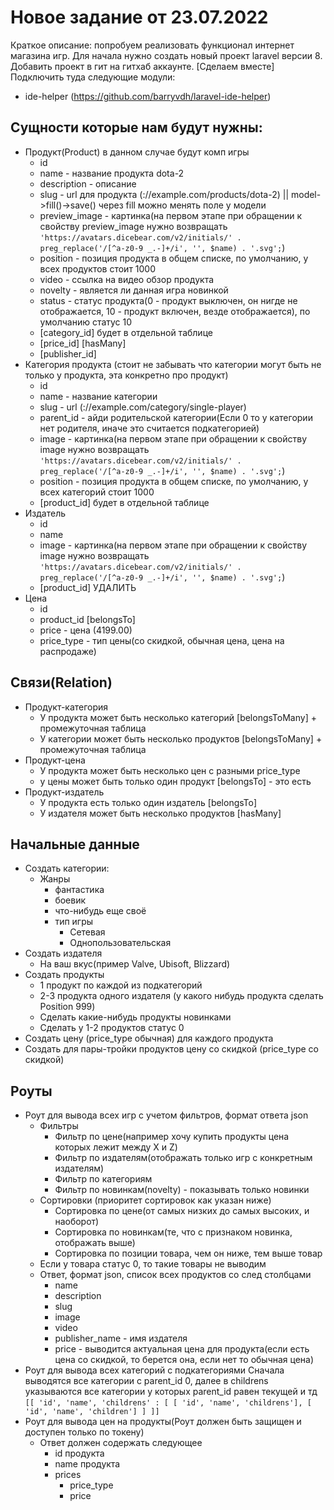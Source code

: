 
# Новое задание от 23.07.2022
Краткое описание: попробуем реализовать функционал интернет магазина игр.
Для начала нужно создать новый проект laravel версии 8.
Добавить проект в гит на гитхаб аккаунте. [Сделаем вместе]
Подключить туда следующие модули:
* ide-helper (https://github.com/barryvdh/laravel-ide-helper)
## Сущности которые нам будут нужны:
* Продукт(Product) в данном случае будут комп игры
  * id
  * name - название продукта dota-2 
  * description - описание
  * slug - url для продукта (://example.com/products/dota-2)  || model->fill()->save() через fill можно менять поле у модели
  * preview_image - картинка(на первом этапе при обращении к свойству preview_image нужно возвращать `'https://avatars.dicebear.com/v2/initials/' . preg_replace('/[^a-z0-9 _.-]+/i', '', $name) . '.svg';`)
  * position - позиция продукта в общем списке, по умолчанию, у всех продуктов стоит 1000
  * video - ссылка на видео обзор продукта
  * novelty - является ли данная игра новинкой
  * status - статус продукта(0 - продукт выключен, он нигде не отображается, 10 - продукт включен, везде отображается), по умолчанию статус 10
  * [category_id] будет в отдельной таблице
  * [price_id]  [hasMany]
  * [publisher_id]
* Категория продукта (стоит не забывать что категории могут быть не только у продукта, эта конкретно про продукт)
  * id
  * name - название категории
  * slug - url (://example.com/category/single-player)
  * parent_id - айди родительской категории(Если 0 то у категории нет родителя, иначе это считается подкатегорией)
  * image - картинка(на первом этапе при обращении к свойству image нужно возвращать `'https://avatars.dicebear.com/v2/initials/' . preg_replace('/[^a-z0-9 _.-]+/i', '', $name) . '.svg';`)
  * position - позиция продукта в общем списке, по умолчанию, у всех категорий стоит 1000
  * [product_id] будет в отдельной таблице
* Издатель
  * id
  * name
  * image - картинка(на первом этапе при обращении к свойству image нужно возвращать `'https://avatars.dicebear.com/v2/initials/' . preg_replace('/[^a-z0-9 _.-]+/i', '', $name) . '.svg';`)
  * [product_id] УДАЛИТЬ
* Цена
  * id
  * product_id [belongsTo]
  * price - цена (4199.00)
  * price_type - тип цены(со скидкой, обычная цена, цена на распродаже)

## Связи(Relation)
* Продукт-категория
  * У продукта может быть несколько категорий [belongsToMany] + промежуточная таблица
  * У категории может быть несколько продуктов [belongsToMany] + промежуточная таблица
* Продукт-цена
  * У продукта может быть несколько цен с разными price_type 
  * у цены может быть только один продукт [belongsTo] - это есть
* Продукт-издатель
  * У продукта есть только один издатель [belongsTo]
  * У издателя может быть несколько продуктов [hasMany]

## Начальные данные
* Создать категории:
  * Жанры
    * фантастика
    * боевик
    * что-нибудь еще своё
    * тип игры
      * Сетевая
      * Однопользовательская
* Создать издателя 
  * На ваш вкус(пример Valve, Ubisoft, Blizzard)
* Создать продукты
  * 1 продукт по каждой из подкатегорий
  * 2-3 продукта одного издателя (у какого нибудь продукта сделать Position 999)
  * Сделать какие-нибудь продукты новинками
  * Сделать у 1-2 продуктов статус 0
* Создать цену (price_type обычная) для каждого продукта
* Создать для пары-тройки продуктов цену со скидкой (price_type со скидкой)

## Роуты
* Роут для вывода всех игр с учетом фильтров, формат ответа json
  * Фильтры
    * Фильтр по цене(например хочу купить продукты цена которых лежит между X и Z)
    * Фильтр по издателям(отображать только игр с конкретным издателям)
    * Фильтр по категориям
    * Фильтр по новинкам(novelty) - показывать только новинки
  * Сортировки (приоритет сортировок как указан ниже)
    * Сортировка по цене(от самых низких до самых высоких, и наоборот)
    * Сортировка по новинкам(те, что с признаком новинка, отображать выше)
    * Сортировка по позиции товара, чем он ниже, тем выше товар
  * Если у товара статус 0, то такие товары не выводим
  * Ответ, формат json, список всех продуктов со след столбцами
    * name
    * description
    * slug
    * image
    * video
    * publisher_name - имя издателя
    * price - выводится актуальная цена для продукта(если есть цена со скидкой, то берется она, если нет то обычная цена)
* Роут для вывода всех категорий с подкатегориями
Сначала выводятся все категории с parent_id 0, далее в childrens указываются все категории у которых parent_id равен текущей и тд
```[[ 'id', 'name', 'childrens' : [ [ 'id', 'name', 'childrens'], [ 'id', 'name', 'children'] ] ]]```
* Роут для вывода цен на продукты(Роут должен быть защищен и доступен только по токену)
  * Ответ должен содержать следующее
    * id продукта
    * name продукта
    * prices
      * price_type
      * price
